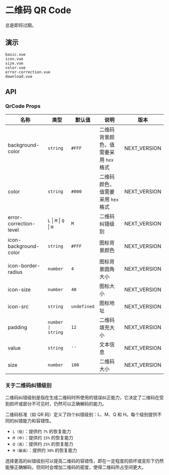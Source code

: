 # 二维码 QR Code

总是即将过期。

## 演示

```demo
basic.vue
icon.vue
size.vue
color.vue
error-correction.vue
download.vue
```

## API

### QrCode Props

| 名称 | 类型 | 默认值 | 说明 | 版本 |
| --- | --- | --- | --- | --- |
| background-color | `string` | `#FFF` | 二维码背景颜色，值需要采用 `hex` 格式 | NEXT_VERSION |
| color | `string` | `#000` | 二维码颜色，值需要采用 `hex` 格式 | NEXT_VERSION |
| error-correction-level | `L` \| `M` \| `Q` \| `H` | `M` | 二维码纠错级别 | NEXT_VERSION |
| icon-background-color | `string` | `#FFF` | 图标背景颜色 | NEXT_VERSION |
| icon-border-radius | `number` | `4` | 图标背景圆角大小 | NEXT_VERSION |
| icon-size | `number` | `40` | 图标大小 | NEXT_VERSION |
| icon-src | `string` | `undefined` | 图标地址 | NEXT_VERSION |
| padding | `number \| string` | `12` | 二维码填充大小 | NEXT_VERSION |
| value | `string` | `''` | 文本信息 | NEXT_VERSION |
| size | `number` | `100` | 二维码大小 | NEXT_VERSION |

### 关于二维码纠错级别

二维码纠错级别是指在生成二维码时所使用的错误纠正能力，它决定了二维码在受到损坏或部分不可见时，仍然可以正确解码的能力。

二维码标准（如 QR 码）定义了四个纠错级别：L、M、Q 和 H。每个级别提供不同的纠错能力和容错性。

- `L（低）`：提供约 `7%` 的恢复能力
- `M（中）`：提供约 `15%` 的恢复能力
- `Q（高）`：提供约 `25%` 的恢复能力
- `H（最高）`：提供约 `30%` 的恢复能力

选择更高的纠错级别可以提高二维码的容错性，即在一定程度的损坏或变形下仍然能够正确解码，但同时会增加二维码的密度，使得二维码所占空间更大。
